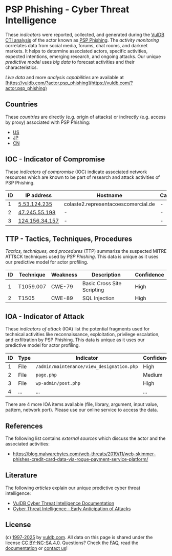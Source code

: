 # PSP Phishing - Cyber Threat Intelligence

These _indicators_ were reported, collected, and generated during the [VulDB CTI analysis](https://vuldb.com/?kb.cti) of the actor known as [PSP Phishing](https://vuldb.com/?actor.psp_phishing). The _activity monitoring_ correlates data from social media, forums, chat rooms, and darknet markets. It helps to determine associated actors, specific activities, expected intentions, emerging research, and ongoing attacks. Our unique _predictive model_ uses _big data_ to forecast activities and their characteristics.

_Live data_ and more _analysis capabilities_ are available at [https://vuldb.com/?actor.psp_phishing](https://vuldb.com/?actor.psp_phishing)

## Countries

These _countries_ are directly (e.g. origin of attacks) or indirectly (e.g. access by proxy) associated with PSP Phishing:

* [US](https://vuldb.com/?country.us)
* [JP](https://vuldb.com/?country.jp)
* [CN](https://vuldb.com/?country.cn)

## IOC - Indicator of Compromise

These _indicators of compromise_ (IOC) indicate associated network resources which are known to be part of research and attack activities of PSP Phishing.

ID | IP address | Hostname | Campaign | Confidence
-- | ---------- | -------- | -------- | ----------
1 | [5.53.124.235](https://vuldb.com/?ip.5.53.124.235) | colaste2.representacoescomercial.de | - | High
2 | [47.245.55.198](https://vuldb.com/?ip.47.245.55.198) | - | - | High
3 | [124.156.34.157](https://vuldb.com/?ip.124.156.34.157) | - | - | High

## TTP - Tactics, Techniques, Procedures

_Tactics, techniques, and procedures_ (TTP) summarize the suspected MITRE ATT&CK techniques used by _PSP Phishing_. This data is unique as it uses our predictive model for actor profiling.

ID | Technique | Weakness | Description | Confidence
-- | --------- | -------- | ----------- | ----------
1 | T1059.007 | CWE-79 | Basic Cross Site Scripting | High
2 | T1505 | CWE-89 | SQL Injection | High

## IOA - Indicator of Attack

These _indicators of attack_ (IOA) list the potential fragments used for technical activities like reconnaissance, exploitation, privilege escalation, and exfiltration by PSP Phishing. This data is unique as it uses our predictive model for actor profiling.

ID | Type | Indicator | Confidence
-- | ---- | --------- | ----------
1 | File | `/admin/maintenance/view_designation.php` | High
2 | File | `page.php` | Medium
3 | File | `wp-admin/post.php` | High
4 | ... | ... | ...

There are 4 more IOA items available (file, library, argument, input value, pattern, network port). Please use our online service to access the data.

## References

The following list contains _external sources_ which discuss the actor and the associated activities:

* https://blog.malwarebytes.com/web-threats/2019/11/web-skimmer-phishes-credit-card-data-via-rogue-payment-service-platform/

## Literature

The following _articles_ explain our unique predictive cyber threat intelligence:

* [VulDB Cyber Threat Intelligence Documentation](https://vuldb.com/?kb.cti)
* [Cyber Threat Intelligence - Early Anticipation of Attacks](https://www.scip.ch/en/?labs.20201022)

## License

(c) [1997-2025](https://vuldb.com/?kb.changelog) by [vuldb.com](https://vuldb.com/?kb.about). All data on this page is shared under the license [CC BY-NC-SA 4.0](https://creativecommons.org/licenses/by-nc-sa/4.0/). Questions? Check the [FAQ](https://vuldb.com/?kb.faq), read the [documentation](https://vuldb.com/?kb) or [contact us](https://vuldb.com/?contact)!
